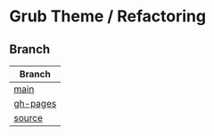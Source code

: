 

# Grub Theme / Refactoring


## Branch

| Branch |
| --- |
| [main](https://github.com/samwhelp/grub-theme-refactoring/tree/main) |
| [gh-pages](https://github.com/samwhelp/grub-theme-refactoring/tree/gh-pages) |
| [source](https://github.com/samwhelp/grub-theme-refactoring/tree/source) |
